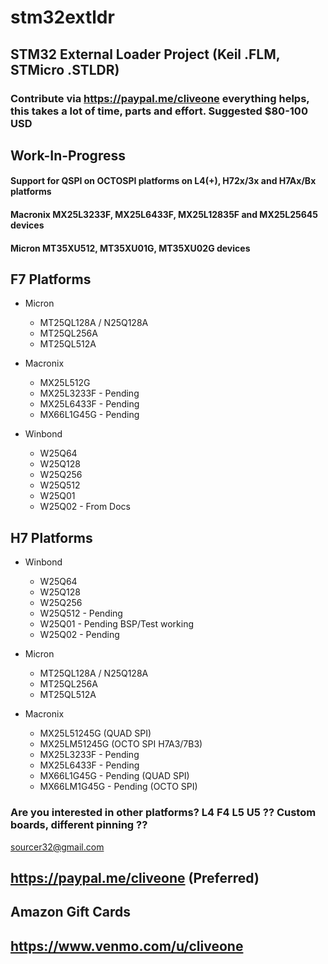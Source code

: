 # stm32extldr
## STM32 External Loader Project (Keil .FLM, STMicro .STLDR)
### Contribute via   https://paypal.me/cliveone  everything helps, this takes a lot of time, parts and effort. Suggested $80-100 USD

## Work-In-Progress

#### Support for QSPI on OCTOSPI platforms on L4(+), H72x/3x and H7Ax/Bx platforms

#### Macronix MX25L3233F, MX25L6433F, MX25L12835F and MX25L25645 devices

#### Micron MT35XU512, MT35XU01G, MT35XU02G devices

## F7 Platforms

 * Micron
   * MT25QL128A / N25Q128A
   * MT25QL256A
   * MT25QL512A
 
  * Macronix
    * MX25L512G
    * MX25L3233F - Pending
    * MX25L6433F - Pending
    * MX66L1G45G - Pending

  * Winbond
    * W25Q64
    * W25Q128
    * W25Q256
    * W25Q512
    * W25Q01
    * W25Q02  - From Docs
 
## H7 Platforms

 * Winbond
   * W25Q64
   * W25Q128
   * W25Q256
   * W25Q512 - Pending
   * W25Q01  - Pending BSP/Test working
   * W25Q02  - Pending

 * Micron
   * MT25QL128A / N25Q128A
   * MT25QL256A
   * MT25QL512A

  * Macronix
    * MX25L51245G (QUAD SPI)
    * MX25LM51245G (OCTO SPI H7A3/7B3)
    * MX25L3233F - Pending
    * MX25L6433F - Pending
    * MX66L1G45G - Pending (QUAD SPI)
    * MX66LM1G45G - Pending (OCTO SPI)

### Are you interested in other platforms? L4 F4 L5 U5 ?? Custom boards, different pinning ??
 
 sourcer32@gmail.com
 
 ## https://paypal.me/cliveone (Preferred)
  
 ## Amazon Gift Cards

 ## https://www.venmo.com/u/cliveone
 
